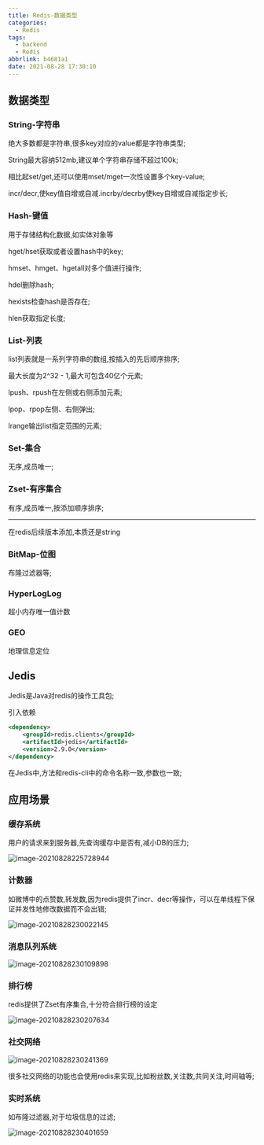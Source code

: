 ```yaml
---
title: Redis-数据类型
categories:
  - Redis
tags:
  - backend
  - Redis
abbrlink: b4681a1
date: 2021-08-28 17:30:10
---
```


## 数据类型

### String-字符串

绝大多数都是字符串,很多key对应的value都是字符串类型;

String最大容纳512mb,建议单个字符串存储不超过100k;

相比起set/get,还可以使用mset/mget一次性设置多个key-value;

incr/decr,使key值自增或自减.incrby/decrby使key自增或自减指定步长;

### Hash-键值

用于存储结构化数据,如实体对象等

hget/hset获取或者设置hash中的key;

hmset、hmget、hgetall对多个值进行操作;

hdel删除hash;

hexists检查hash是否存在;

hlen获取指定长度; 

### List-列表

list列表就是一系列字符串的数组,按插入的先后顺序排序;

最大长度为2^32 - 1,最大可包含40亿个元素;

lpush、rpush在左侧或右侧添加元素;

lpop、rpop左侧、右侧弹出;

lrange输出list指定范围的元素;

### Set-集合

无序,成员唯一;

### Zset-有序集合

有序,成员唯一,按添加顺序排序;

<hr/>

在redis后续版本添加,本质还是string

### BitMap-位图

布隆过滤器等;

### HyperLogLog

超小内存唯一值计数

### GEO

地理信息定位

## Jedis

Jedis是Java对redis的操作工具包;

引入依赖

```xml
<dependency>
	<groupId>redis.clients</groupId>
	<artifactId>jedis</artifactId>
	<version>2.9.0</version>
</dependency>
```

在Jedis中,方法和redis-cli中的命令名称一致,参数也一致;

## 应用场景

### 缓存系统

用户的请求来到服务器,先查询缓存中是否有,减小DB的压力;

![image-20210828225728944](http://static.codenote.xyz/img/20210828225729.png)

### 计数器

如微博中的点赞数,转发数,因为redis提供了incr、decr等操作，可以在单线程下保证并发性地修改数据而不会出错;

![image-20210828230022145](http://static.codenote.xyz/img/20210828230022.png)

### 消息队列系统

![image-20210828230109898](http://static.codenote.xyz/img/20210828230110.png)

### 排行榜

redis提供了Zset有序集合,十分符合排行榜的设定

![image-20210828230207634](http://static.codenote.xyz/img/20210828230207.png)

### 社交网络

![image-20210828230241369](http://static.codenote.xyz/img/20210828230241.png)

很多社交网络的功能也会使用redis来实现,比如粉丝数,关注数,共同关注,时间轴等;

### 实时系统

如布隆过滤器,对于垃圾信息的过滤;

![image-20210828230401659](http://static.codenote.xyz/img/20210828230401.png)




